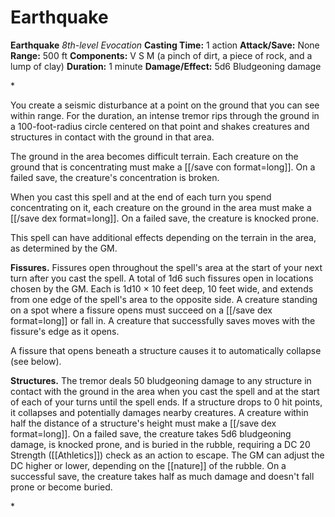 # Earthquake

**Earthquake**
_8th-level Evocation_
**Casting Time:** 1 action
**Attack/Save:** None
**Range:** 500 ft
**Components:** V S M (a pinch of dirt, a piece of rock, and a lump of clay)
**Duration:** 1 minute
**Damage/Effect:** 5d6 Bludgeoning damage

*<p>You create a seismic disturbance at a point on the ground that you can see within range. For the duration, an intense tremor rips through the ground in a 100-foot-radius circle centered on that point and shakes creatures and structures in contact with the ground in that area.

The ground in the area becomes difficult terrain. Each creature on the ground that is concentrating must make a [[/save con format=long]]. On a failed save, the creature's concentration is broken.

When you cast this spell and at the end of each turn you spend concentrating on it, each creature on the ground in the area must make a [[/save dex format=long]]. On a failed save, the creature is knocked prone.

This spell can have additional effects depending on the terrain in the area, as determined by the GM.

**Fissures.** Fissures open throughout the spell's area at the start of your next turn after you cast the spell. A total of 1d6 such fissures open in locations chosen by the GM. Each is 1d10 × 10 feet deep, 10 feet wide, and extends from one edge of the spell's area to the opposite side. A creature standing on a spot where a fissure opens must succeed on a [[/save dex format=long]] or fall in. A creature that successfully saves moves with the fissure's edge as it opens.

A fissure that opens beneath a structure causes it to automatically collapse (see below).

**Structures.** The tremor deals 50 bludgeoning damage to any structure in contact with the ground in the area when you cast the spell and at the start of each of your turns until the spell ends. If a structure drops to 0 hit points, it collapses and potentially damages nearby creatures. A creature within half the distance of a structure's height must make a [[/save dex format=long]]. On a failed save, the creature takes 5d6 bludgeoning damage, is knocked prone, and is buried in the rubble, requiring a DC 20 Strength ([[Athletics]]) check as an action to escape. The GM can adjust the DC higher or lower, depending on the [[nature]] of the rubble. On a successful save, the creature takes half as much damage and doesn't fall prone or become buried.</p>*